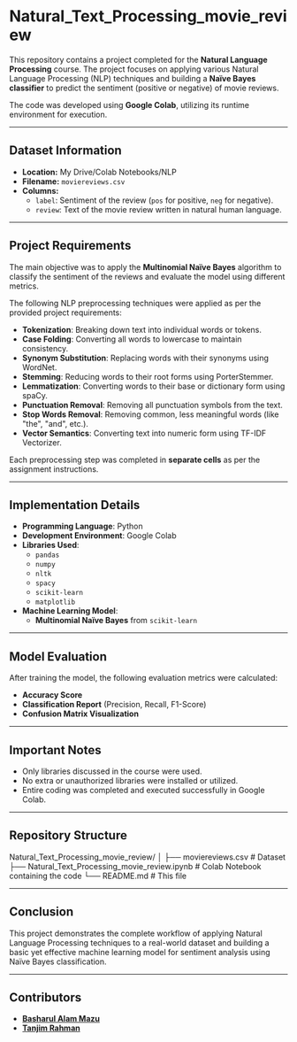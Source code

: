 
# Natural_Text_Processing_movie_review

This repository contains a project completed for the **Natural Language Processing** course. The project focuses on applying various Natural Language Processing (NLP) techniques and building a **Naïve Bayes classifier** to predict the sentiment (positive or negative) of movie reviews.

The code was developed using **Google Colab**, utilizing its runtime environment for execution.

---

## Dataset Information

- **Location:** My Drive/Colab Notebooks/NLP
- **Filename:** `moviereviews.csv`
- **Columns:**
  - `label`: Sentiment of the review (`pos` for positive, `neg` for negative).
  - `review`: Text of the movie review written in natural human language.

---

## Project Requirements

The main objective was to apply the **Multinomial Naïve Bayes** algorithm to classify the sentiment of the reviews and evaluate the model using different metrics.

The following NLP preprocessing techniques were applied as per the provided project requirements:

- **Tokenization**: Breaking down text into individual words or tokens.
- **Case Folding**: Converting all words to lowercase to maintain consistency.
- **Synonym Substitution**: Replacing words with their synonyms using WordNet.
- **Stemming**: Reducing words to their root forms using PorterStemmer.
- **Lemmatization**: Converting words to their base or dictionary form using spaCy.
- **Punctuation Removal**: Removing all punctuation symbols from the text.
- **Stop Words Removal**: Removing common, less meaningful words (like "the", "and", etc.).
- **Vector Semantics**: Converting text into numeric form using TF-IDF Vectorizer.

Each preprocessing step was completed in **separate cells** as per the assignment instructions.

---

## Implementation Details

- **Programming Language**: Python
- **Development Environment**: Google Colab
- **Libraries Used**:
  - `pandas`
  - `numpy`
  - `nltk`
  - `spacy`
  - `scikit-learn`
  - `matplotlib`
- **Machine Learning Model**: 
  - **Multinomial Naïve Bayes** from `scikit-learn`

---

## Model Evaluation

After training the model, the following evaluation metrics were calculated:
- **Accuracy Score**
- **Classification Report** (Precision, Recall, F1-Score)
- **Confusion Matrix Visualization**

---

## Important Notes

- Only libraries discussed in the course were used.
- No extra or unauthorized libraries were installed or utilized.
- Entire coding was completed and executed successfully in Google Colab.

---

## Repository Structure

Natural_Text_Processing_movie_review/ │ ├── moviereviews.csv          # Dataset ├── Natural_Text_Processing_movie_review.ipynb   # Colab Notebook containing the code └── README.md                 # This file

---

## Conclusion

This project demonstrates the complete workflow of applying Natural Language Processing techniques to a real-world dataset and building a basic yet effective machine learning model for sentiment analysis using Naïve Bayes classification.

---

## Contributors

- [**Basharul Alam Mazu** ](https://github.com/basharulalammazu)
- [**Tanjim Rahman**](https://github.com/mdtanjimrahman)
